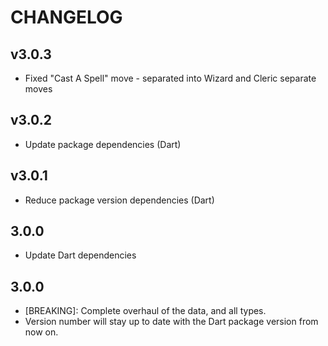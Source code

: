 # CHANGELOG

## v3.0.3

- Fixed "Cast A Spell" move - separated into Wizard and Cleric separate moves

## v3.0.2

- Update package dependencies (Dart)

## v3.0.1

- Reduce package version dependencies (Dart)

## 3.0.0

- Update Dart dependencies

## 3.0.0

- [BREAKING]: Complete overhaul of the data, and all types.
- Version number will stay up to date with the Dart package version from now on.
